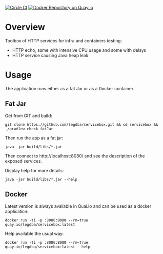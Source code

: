 [![Circle CI](https://circleci.com/gh/legdba/servicebox.svg?style=shield)](https://circleci.com/gh/legdba/servicebox)
[![Docker Repository on Quay.io](https://quay.io/repository/legdba/servicebox/status "Docker Repository on Quay.io")](https://quay.io/repository/legdba/servicebox)
# Overview
Toolbox of HTTP services for infra and containers testing:
* HTTP echo, some with intensive CPU usage and some with delays
* HTTP service causing Java heap leak

# Usage
The application runs either as a fat Jar or as a Docker container.

## Fat Jar
Get from GIT and build:
```
git clone https://github.com/legdba/servicebox.git && cd servicebox && ./gradlew check fatJar
```
Then run the app as a fat jar:
```
java -jar build/libs/*.jar
```
Then connect to http://localhost:8080/ and see the description of the exposed services.

Display help for more details:
```
java -jar build/libs/*.jar --help
```

## Docker
Latest version is always available in Quai.io and can be used as a docker application:
```
docker run -ti -p :8080:8080 --rm=true quay.io/legdba/servicebox:latest
```
Help available the usual way:
```
docker run -ti -p :8080:8080 --rm=true quay.io/legdba/servicebox:latest --help
```
